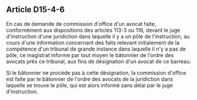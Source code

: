 Article D15-4-6
----
En cas de demande de commission d'office d'un avocat faite, conformément aux
dispositions des articles 113-3 ou 116, devant le juge d'instruction d'une
juridiction dans laquelle il y a un pôle de l'instruction, au cours d'une
information concernant des faits relevant initialement de la compétence d'un
tribunal de grande instance dans laquelle il n'y a pas de pôle, ce magistrat
informe par tout moyen le bâtonnier de l'ordre des avocats près ce tribunal, aux
fins de désignation d'un avocat de ce barreau.

Si le bâtonnier ne procède pas à cette désignation, la commission d'office est
faite par le bâtonnier de l'ordre des avocats de la juridiction dans laquelle se
trouve le pôle, qui est alors informé sans délai par le juge d'instruction.

